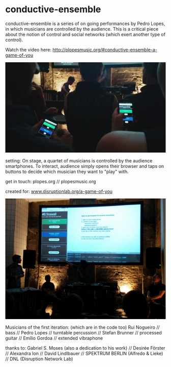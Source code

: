# conductive-ensemble
conductive-ensemble is a series of on going performances by Pedro Lopes, in which musicians are controlled by the audience. 
This is a critical piece about the notion of control and social networks (which exert another type of control).

Watch the video here: http://plopesmusic.org/#conductive-ensemble-a-game-of-you

![Alt text](images/condictive1.jpg?raw=true "Musicians under control of the audience")

setting:
On stage, a quartet of musicians is controlled by the audience smartphones.
To interact, audience simply opens their browser and taps on buttons to decide which musician they want to "play" with. 

get in touch:
plopes.org // plopesmusic.org

created for: 
www.disruptionlab.org/a-game-of-you

![Alt text](images/conductive2.jpg?raw=true "Musicians under control of the audience")

Musicians of the first iteration: (which are in the code too)
Rui Nogueiro // bass //
Pedro Lopes // turntable percussion //
Stefan Brunner // processed guitar // 
Emílio Gordoa // extended vibraphone 

thanks to:
Gabriel S. Moses (also a dedication to his work) //
Desirée Förster //
Alexandra Ion //
David Lindlbauer // 
SPEKTRUM BERLIN (Alfredo & Lieke) //
DNL (Disruption Network Lab)


